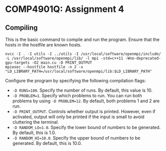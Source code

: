# COMP4901Q: Assignment 4
## Compiling
This is the basic command to compile and run the program. Ensure that the hosts in the hostfile are known hosts.

```
nvcc -I . -I utils -I ../utils -I /usr/local/software/openmpi/include/ -L /usr/local/software/openmpi/lib/ -l mpi -std=c++11 -Wno-deprecated-gpu-targets -O2 main.cu -D PRINT_OUTPUT
mpiexec --hostfile hostfile -n 2 -x "LD_LIBRARY_PATH=/usr/local/software/openmpi/lib:$LD_LIBRARY_PATH"
```

Configure the program by specifying the following compilation flags:
* `-D RUNS=100`. Specify the number of runs. By default, this value is 10.
* `-D PROBLEM=1`. Specify which problems to run. You can run both problems by using `-D PROBLEM=12`. By default, both problems 1 and 2 are run.
* `-D PRINT_OUTPUT`. Controls whether output is printed. However, even if activated, output will only be printed if the input is small to avoid cluttering the terminal.
* `-D RANDOM_LO=1.0`. Specify the lower bound of numbers to be generated. By default, this is 1.0.
* `-D RANDOM_HI=10.0`. Specify the upper bound of numbers to be generated. By default, this is 10.0.

<!-- ## Running -->

<!-- TODO -->


<!--
Useful SSH Commands:
```
ssh user@host
scp -r . user@host:/destination/path
ssh-keygen -q -t rsa -N "" -f ~/.ssh/id_rsa
ssh-copy-id user@host
ssh -o StrictHostKeyChecking=no host
```
-->